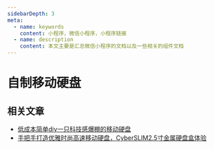 ```yaml
---
sidebarDepth: 3
meta:
  - name: keywords
    content: 小程序，微信小程序，小程序链接
  - name: description
    content: 本文主要是汇总微信小程序的文档以及一些相关的组件文档
---
```


# 自制移动硬盘


## 相关文章

- [低成本简单diy一只科技感爆棚的移动硬盘](https://zhuanlan.zhihu.com/p/52343170)
- [手把手打造优雅时尚高速移动硬盘，CyberSLIM2.5寸金属硬盘盒体验](https://zhuanlan.zhihu.com/p/72169113)

